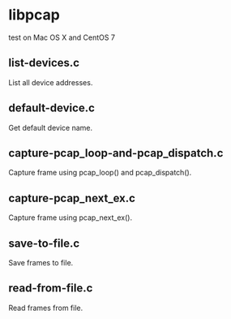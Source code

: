 # libpcap
test on Mac OS X and CentOS 7

## list-devices.c
List all device addresses.

## default-device.c
Get default device name.

## capture-pcap\_loop-and-pcap\_dispatch.c
Capture frame using pcap\_loop() and pcap\_dispatch().

## capture-pcap\_next\_ex.c
Capture frame using pcap\_next\_ex().

## save-to-file.c
Save frames to file.

## read-from-file.c
Read frames from file.